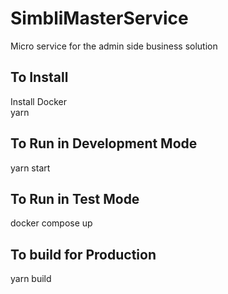 # SimbliMasterService
Micro service for the admin side  business solution
## To Install
Install Docker<br/>
yarn
## To Run in Development Mode
yarn start
## To Run in Test Mode
docker compose up
## To build for Production
yarn build 
